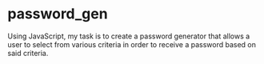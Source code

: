 # password_gen
Using JavaScript, my task is to create a password generator that allows a user to select from various criteria in order to receive a password based on said criteria.
